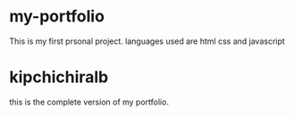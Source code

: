 # my-portfolio
This is my first prsonal project. 
languages used are html css and javascript
# kipchichiralb
this is the complete version of my portfolio.